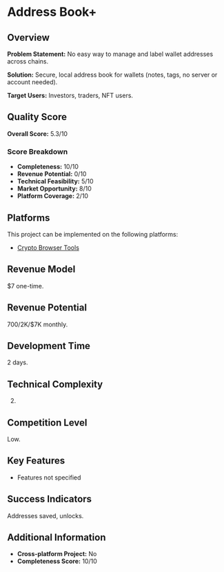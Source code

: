 # Address Book+

## Overview
**Problem Statement:** No easy way to manage and label wallet addresses across chains.

**Solution:** Secure, local address book for wallets (notes, tags, no server or account needed).

**Target Users:** Investors, traders, NFT users.

## Quality Score
**Overall Score:** 5.3/10

### Score Breakdown
- **Completeness:** 10/10
- **Revenue Potential:** 0/10
- **Technical Feasibility:** 5/10
- **Market Opportunity:** 8/10
- **Platform Coverage:** 2/10

## Platforms
This project can be implemented on the following platforms:
- [Crypto Browser Tools](./platforms/crypto-browser-tools/)

## Revenue Model
$7 one-time.

## Revenue Potential
$700/$2K/$7K monthly.

## Development Time
2 days.

## Technical Complexity
2.

## Competition Level
Low.

## Key Features
- Features not specified

## Success Indicators
Addresses saved, unlocks.

## Additional Information
- **Cross-platform Project:** No
- **Completeness Score:** 10/10
